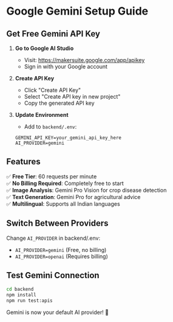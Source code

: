 # Google Gemini Setup Guide

## Get Free Gemini API Key

1. **Go to Google AI Studio**
   - Visit: https://makersuite.google.com/app/apikey
   - Sign in with your Google account

2. **Create API Key**
   - Click "Create API Key"
   - Select "Create API key in new project" 
   - Copy the generated API key

3. **Update Environment**
   - Add to `backend/.env`:
   ```env
   GEMINI_API_KEY=your_gemini_api_key_here
   AI_PROVIDER=gemini
   ```

## Features

✅ **Free Tier**: 60 requests per minute  
✅ **No Billing Required**: Completely free to start  
✅ **Image Analysis**: Gemini Pro Vision for crop disease detection  
✅ **Text Generation**: Gemini Pro for agricultural advice  
✅ **Multilingual**: Supports all Indian languages  

## Switch Between Providers

Change `AI_PROVIDER` in backend/.env:
- `AI_PROVIDER=gemini` (Free, no billing)
- `AI_PROVIDER=openai` (Requires billing)

## Test Gemini Connection

```bash
cd backend
npm install
npm run test:apis
```

Gemini is now your default AI provider! 🚀